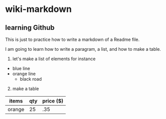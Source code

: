 # wiki-markdown
## learning Github

This is just to practice how to write a markdown of a Readme file.

I am going to learn how to write a paragram, a list, and how to make a table.

1. let's make a list of elements for instance
  * blue line
  * orange line
    * black road 
2. make a table

| items | qty | price ($) | 
| --- | --- | --- |
| orange | 25 | .35 |

